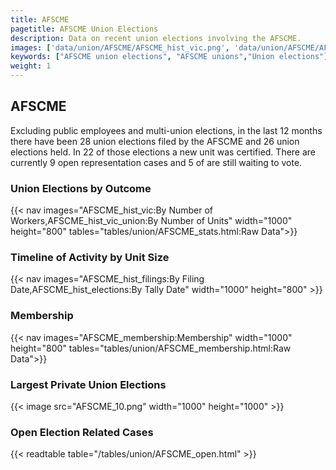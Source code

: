 ```yaml
---
title: AFSCME
pagetitle: AFSCME Union Elections
description: Data on recent union elections involving the AFSCME.
images: ['data/union/AFSCME/AFSCME_hist_vic.png', 'data/union/AFSCME/AFSCME_hist_size.png', 'data/union/AFSCME/AFSCME_10.png']
keywords: ["AFSCME union elections", "AFSCME unions","Union elections"]
weight: 1
---
```

##  AFSCME

Excluding public employees and multi-union elections, in the last 12 months there have been 28 union elections filed by the AFSCME and 26 union elections held. In 22 of those elections a new unit was certified. There are currently 9 open representation cases and 5 of are still waiting to vote.

### Union Elections by Outcome
{{< nav images="AFSCME_hist_vic:By Number of Workers,AFSCME_hist_vic_union:By Number of Units" width="1000" height="800" tables="tables/union/AFSCME_stats.html:Raw Data">}}

### Timeline of Activity by Unit Size
{{< nav images="AFSCME_hist_filings:By Filing Date,AFSCME_hist_elections:By Tally Date" width="1000" height="800" >}}

### Membership
{{< nav images="AFSCME_membership:Membership" width="1000" height="800" tables="tables/union/AFSCME_membership.html:Raw Data">}}

### Largest Private Union Elections
{{< image src="AFSCME_10.png" width="1000" height="1000"  >}}

### Open Election Related Cases
{{< readtable table="/tables/union/AFSCME_open.html" >}}

